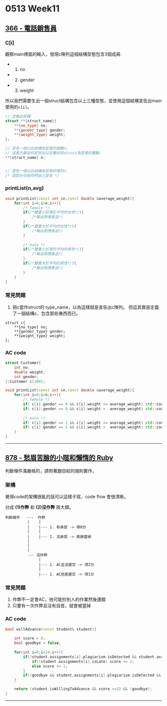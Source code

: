 # 0513 Week11

## [366 - 電話銷售員](https://neoj.sprout.tw/problem/366/)

### **C[i]**

觀察main裡面的輸入，發現c陣列這個結構型態包含3個成員: 
* 1. no
* 2. gender
* 3. weight

所以我們需要生出一個struct結構包含以上三種型態，並使用這個結構宣告出main使用的```c[i]```。
```cpp
// 定義出結構
struct **{struct_name}{
    **{no_type} no;
    **{gender_type} gender;
    **{weight_type} weight;
};

// 宣告一個以此結構為型態的變數n;
// 這是示範如何宣告出以定義好的struct為型態的變數;
**{struct_name} n;


// 宣告一個以此結構為型態的陣列c;
/* 這部分交給你們自己宣告 */

```

### **printList(n,avg)**
```cpp
void printList(const int &n,const double &average_weight){
    for(int i=0;i<n;i++){
        /* female */
        if(/*體重小於等於平均的女性*/){
            /*輸出對應產品*/
        }
        if(/*體重大於平均的女性*/){
            /*輸出對應產品*/
        }
		
        /* male */
        if(/*體重小於等於平均的男性*/){
            /*輸出對應產品*/
        }        
        if(/*體重大於平均的男性*/){
            /*輸出對應產品*/
        }
    }
}
```

### **常見問題**

1. 把c當作struct的 type_name，以為這樣就是宣告出c陣列。
   但這其實是定義了一個結構c，包含那些東西而已。
```cpp!
struct c{
    **{no_type} no;
    **{gender_type} gender;
    **{weight_type} weight;
};
```

### **AC code**

```cpp
struct Customer{
    int no;
    double weight;
    int gender;
};Customer c[100];

void printList(const int &n,const double &average_weight){
    for(int i=0;i<n;i++){
        /* female */
        if( c[i].gender == 0 && c[i].weight <= average_weight) std::cout << "#" << c[i].no << " WWE PPV"<< std::endl;
        if( c[i].gender == 0 && c[i].weight >  average_weight) std::cout << "#" << c[i].no << " Weight loss pills"<< std::endl;
        
        /* male */
        if( c[i].gender == 1 && c[i].weight <= average_weight) std::cout << "#" << c[i].no << " Fitness Equipment"<< std::endl;
        if( c[i].gender == 1 && c[i].weight >  average_weight) std::cout << "#" << c[i].no << " Steak house Vouchers"<< std::endl;
    }
}
```

---

## [878 - 愁眉苦臉的小暄和懶惰的 Ruby](https://neoj.sprout.tw/problem/878/)

判斷條件滿嚴格的，請照著題目給的規則實作。

### 架構
覺得code的架構很亂的話可以這樣子寫，code flow 會很清晰。

分成 **(1)作弊** 和 **(2)沒作弊** 兩大類。
```
判斷條件   ---  作弊
          |    |
          |    |--- 1. 有承認 -> 得0分
          |    |
          |    |--- 2. 沒承認 -> 直接當掉
          |
          |
          |
          --- 沒作弊
               |
               |--- 1. AC且沒遲交 -> 得2分
               |
               |--- 2. AC但是遲交 -> 得1分  
```
### 常見問題

1. 作弊不一定會AC，他可能抄別人的作業然後還錯
2. 只要有一次作弊且沒有自首，就會被當掉


### **AC code**
```cpp
bool willAdvance(const Student& student){
   
    int score = 0;
    bool goodbye = false;
   
    for(int i=0;i<24;i++){
        if(!student.assignments[i].plagiarism.isDetected && student.assignments[i].isAccepted){
            if(!student.assignments[i].isLate) score += 2;
            else score += 1;
        }
        if(!goodbye && student.assignments[i].plagiarism.isDetected && !student.assignments[i].plagiarism.isAdmitted) goodbye = true;
    }

    return (student.isWillingToAdvance && score >=32 && !goodbye);
}
```

---